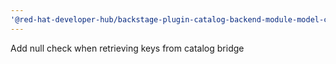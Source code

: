```yaml
---
'@red-hat-developer-hub/backstage-plugin-catalog-backend-module-model-catalog': patch
---
```


Add null check when retrieving keys from catalog bridge
